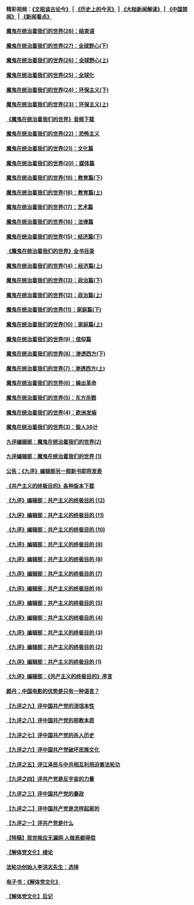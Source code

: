 #### 精彩视频：[《文昭谈古论今》](http://45.32.25.56/wenzhao) | [《历史上的今天》](http://45.32.25.56/today-in-history) | [《大陆新闻解读》](http://45.32.25.56/ntdtv-comedy) | [《中国禁闻》](http://45.32.25.56/ntdtv-news) | [《新闻看点》](http://45.32.25.56/news-insight) 

 #### [魔鬼在统治着我们的世界(28)：结束语](../pages/nsc422/n10936246.md?t=02072131) 

#### [魔鬼在统治着我们的世界(27)：全球野心(下)](../pages/nsc422/n10928319.md?t=02072131) 

#### [魔鬼在统治着我们的世界(26)：全球野心(上)](../pages/nsc422/n10900318.md?t=02072131) 

#### [魔鬼在统治着我们的世界(25)：全球化](../pages/nsc422/n10788205.md?t=02072131) 

#### [魔鬼在统治着我们的世界(24)：环保主义(下)](../pages/nsc422/n10695307.md?t=02072131) 

#### [魔鬼在统治着我们的世界(23)：环保主义(上)](../pages/nsc422/n10688613.md?t=02072131) 

#### [《魔鬼在统治着我们的世界》音频下载](../pages/nsc422/n10635553.md?t=02072131) 

#### [魔鬼在统治着我们的世界(22)：恐怖主义](../pages/nsc422/n10614727.md?t=02072131) 

#### [魔鬼在统治着我们的世界(21)：文化篇](../pages/nsc422/n10597706.md?t=02072131) 

#### [魔鬼在统治着我们的世界(20)：媒体篇](../pages/nsc422/n10586579.md?t=02072131) 

#### [魔鬼在统治着我们的世界(19)：教育篇(下)](../pages/nsc422/n10564808.md?t=02072131) 

#### [魔鬼在统治着我们的世界(18)：教育篇(上)](../pages/nsc422/n10526970.md?t=02072131) 

#### [魔鬼在统治着我们的世界(17)：艺术篇](../pages/nsc422/n10499093.md?t=02072131) 

#### [魔鬼在统治着我们的世界(16)：法律篇](../pages/nsc422/n10485969.md?t=02072131) 

#### [魔鬼在统治着我们的世界(15)：经济篇(下)](../pages/nsc422/n10469975.md?t=02072131) 

#### [《魔鬼在统治着我们的世界》全书目录](../pages/nsc422/n10464261.md?t=02072131) 

#### [魔鬼在统治着我们的世界(14)：经济篇(上)](../pages/nsc422/n10457370.md?t=02072131) 

#### [魔鬼在统治着我们的世界(13)：政治篇(下)](../pages/nsc422/n10448270.md?t=02072131) 

#### [魔鬼在统治着我们的世界(12)：政治篇(上)](../pages/nsc422/n10444576.md?t=02072131) 

#### [魔鬼在统治着我们的世界(11)：家庭篇(下)](../pages/nsc422/n10440961.md?t=02072131) 

#### [魔鬼在统治着我们的世界(10)：家庭篇(上)](../pages/nsc422/n10435448.md?t=02072131) 

#### [魔鬼在统治着我们的世界(9)：信仰篇](../pages/nsc422/n10432159.md?t=02072131) 

#### [魔鬼在统治着我们的世界(8)：渗透西方(下)](../pages/nsc422/n10429603.md?t=02072131) 

#### [魔鬼在统治着我们的世界(7)：渗透西方(上)](../pages/nsc422/n10426013.md?t=02072131) 

#### [魔鬼在统治着我们的世界(6)：输出革命](../pages/nsc422/n10421536.md?t=02072131) 

#### [魔鬼在统治着我们的世界(5)：东方杀戮](../pages/nsc422/n10417707.md?t=02072131) 

#### [魔鬼在统治着我们的世界(4)：欧洲发端](../pages/nsc422/n10414890.md?t=02072131) 

#### [魔鬼在统治着我们的世界(3)：毁人36计](../pages/nsc422/n10411583.md?t=02072131) 

#### [九评编辑部：魔鬼在统治着我们的世界(2)](../pages/nsc422/n10410036.md?t=02072131) 

#### [九评编辑部：魔鬼在统治着我们的世界 (1)](../pages/nsc422/n10406825.md?t=02072131) 

#### [公告：《九评》编辑部另一部新书即将发表](../pages/nsc422/n10405104.md?t=02072131) 

#### [《共产主义的终极目的》各种版本下载](../pages/nsc422/n10022138.md?t=02072131) 

#### [《九评》编辑部：共产主义的终极目的 (12)](../pages/nsc422/n9933272.md?t=02072131) 

#### [《九评》编辑部：共产主义的终极目的 (11)](../pages/nsc422/n9924973.md?t=02072131) 

#### [《九评》编辑部：共产主义的终极目的 (10)](../pages/nsc422/n9920883.md?t=02072131) 

#### [《九评》编辑部：共产主义的终极目的 (9)](../pages/nsc422/n9916363.md?t=02072131) 

#### [《九评》编辑部：共产主义的终极目的 (8)](../pages/nsc422/n9912488.md?t=02072131) 

#### [《九评》编辑部：共产主义的终极目的 (7)](../pages/nsc422/n9901176.md?t=02072131) 

#### [《九评》编辑部：共产主义的终极目的 (6)](../pages/nsc422/n9899359.md?t=02072131) 

#### [《九评》编辑部：共产主义的终极目的 (5)](../pages/nsc422/n9893174.md?t=02072131) 

#### [《九评》编辑部：共产主义的终极目的 (4)](../pages/nsc422/n9891246.md?t=02072131) 

#### [《九评》编辑部：共产主义的终极目的 (3)](../pages/nsc422/n9879879.md?t=02072131) 

#### [《九评》编辑部：共产主义的终极目的 (2)](../pages/nsc422/n9876205.md?t=02072131) 

#### [《九评》编辑部：共产主义的终极目的 (1)](../pages/nsc422/n9865857.md?t=02072131) 

#### [《九评》编辑部：《共产主义的终极目的》序言](../pages/nsc422/n9862666.md?t=02072131) 

#### [颜丹：中国电影的优势是只有一种语言？](../pages/nsc422/n9583062.md?t=02072131) 

#### [【九评之九】评中国共产党的流氓本性](../pages/nsc422/n737542.md?t=02072131) 

#### [【九评之八】评中国共产党的邪教本质](../pages/nsc422/n735942.md?t=02072131) 

#### [【九评之七】评中国共产党的杀人历史](../pages/nsc422/n733806.md?t=02072131) 

#### [【九评之六】评中国共产党破坏民族文化](../pages/nsc422/n731667.md?t=02072131) 

#### [【九评之五】评江泽民与中共相互利用迫害法轮功](../pages/nsc422/n730058.md?t=02072131) 

#### [【九评之四】评共产党是反宇宙的力量](../pages/nsc422/n727814.md?t=02072131) 

#### [【九评之三】评中国共产党的暴政](../pages/nsc422/n725597.md?t=02072131) 

#### [【九评之二】评中国共产党是怎样起家的](../pages/nsc422/n723946.md?t=02072131) 

#### [【九评之一】评共产党是什么](../pages/nsc422/n722529.md?t=02072131) 

#### [【特稿】现世报应无漏网 人做恶都得偿](../pages/nsc422/n4215167.md?t=02072131) 

#### [【解体党文化】绪论](../pages/nsc422/n1449356.md?t=02072131) 

#### [法轮功创始人李洪志先生：选择](../pages/nsc422/n3580738.md?t=02072131) 

#### [电子书：《解体党文化》](../pages/nsc422/n1573484.md?t=02072131) 

#### [【解体党文化】后记](../pages/nsc422/n1531999.md?t=02072131) 

